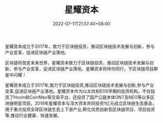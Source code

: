﻿---
weight: 
title: "星耀资本"
description: "星耀资本成立于2017年，致力于区块链投资，推动区块链技术发展与创新，参与产业变革，促进区块链产业落地"
date: 2022-07-11T21:57:40+08:00
lastmod: 2022-07-11T16:45:40+08:00
draft: false
authors: ["yangsi"]
featuredImage: "xingyaoziben.png"
link: "http://ssccap.com/   https://www.jinse.com/news/blockchain/947375.html  "
tags: ["投资机构","星耀资本"]
categories: ["navigation"]
navigation: ["投资机构"]
lightgallery: true
toc: true
pinned: false
recommend: false
recommend1: false
---
星耀资本成立于2017年，致力于区块链投资，推动区块链技术发展与创新，参与产业变革，促进区块链产业落地。

区块链将改变未来世界，星耀资本致力于区块链投资，推动区块链技术发展与创新，参与产业变革，促进区块链产业落地。星耀资本将伴你同行，于区块链项目群星中闪耀！

星耀资本成立于2017年,致力于区块链投资,推动区块链技术发展与创新,参与产业变革,促进区块链产业落地。星耀资本作为以太坊和EOS早期的投资机构，不仅投资了Hcoin和CoinMex等交易平台、还投资了国产公链本体ONT及NEO等众多区块链明星项目。2019年星耀资本与淳大资本共同投资1亿元成立区块链生态基金，用于重点投资全球区块链生态上下游产业,孵化优质创新型区块链项目、项目投资等,推动行业健康、快速发展。